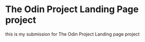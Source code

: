 # The Odin Project Landing Page project

this is my submission for The Odin Project Landing page project